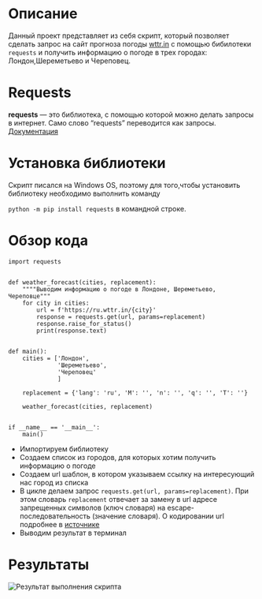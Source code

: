 # Описание
Данный проект представляет из себя скрипт, который позволяет сделать запрос на сайт прогноза погоды [wttr.in](https://wttr.in/) с помощью бибилотеки `requests` и получить информацию о погоде в трех городах: Лондон,Шереметьево и Череповец.

# Requests
**requests** — это библиотека, с помощью которой можно делать запросы в интернет. Само слово “requests” переводится как запросы.
[Документация](https://pythonru.com/biblioteki/kratkoe-rukovodstvo-po-biblioteke-python-requests)

# Установка библиотеки
Скрипт писался на Windows OS, поэтому для того,чтобы установить библиотеку необходимо выполнить команду

`python -m pip install requests` в командной строке.
# Обзор кода

```
import requests


def weather_forecast(cities, replacement):
    """"Выводим информацию о погоде в Лондоне, Шереметьево, Череповце"""
    for city in cities:
        url = f'https://ru.wttr.in/{city}'
        response = requests.get(url, params=replacement)
        response.raise_for_status()
        print(response.text)


def main():
    cities = ['Лондон',
              'Шереметьево',
              'Череповец'
              ]

    replacement = {'lang': 'ru', 'M': '', 'n': '', 'q': '', 'T': ''}

    weather_forecast(cities, replacement)


if __name__ == '__main__':
    main()
```

- Импортируем библиотеку
- Создаем список из городов, для которых хотим получить информацию о погоде
- Создаем url шаблон, в котором указываем ссылку на интересующий нас город из списка
- В цикле делаем запрос `requests.get(url, params=replacement)`. При этом словарь `replacement` отвечает за замену в url адресе запрещенных символов (ключ словаря) на escape-последовательность (значение словаря).
О кодировании url подробнее в [источнике](https://en.wikipedia.org/wiki/Percent-encoding#Percent-encoding_reserved_characters)
- Выводим результат в терминал

# Результаты
![Результат выполнения скрипта](https://dvmn.org/filer/canonical/1568003481/268/)





